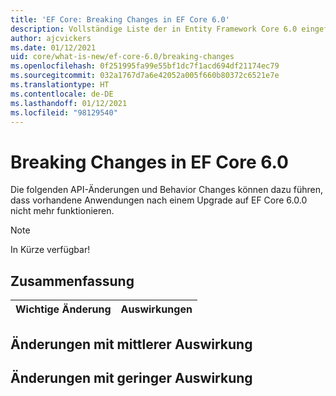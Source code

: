 ```yaml
---
title: 'EF Core: Breaking Changes in EF Core 6.0'
description: Vollständige Liste der in Entity Framework Core 6.0 eingeführten Breaking Changes
author: ajcvickers
ms.date: 01/12/2021
uid: core/what-is-new/ef-core-6.0/breaking-changes
ms.openlocfilehash: 0f251995fa99e55bf1dc7f1acd694df21174ec79
ms.sourcegitcommit: 032a1767d7a6e42052a005f660b80372c6521e7e
ms.translationtype: HT
ms.contentlocale: de-DE
ms.lasthandoff: 01/12/2021
ms.locfileid: "98129540"
---
```

# <a name="breaking-changes-in-ef-core-60"></a>Breaking Changes in EF Core 6.0

Die folgenden API-Änderungen und Behavior Changes können dazu führen, dass vorhandene Anwendungen nach einem Upgrade auf EF Core 6.0.0 nicht mehr funktionieren.

> [!NOTE]
> In Kürze verfügbar!

## <a name="summary"></a>Zusammenfassung

| **Wichtige Änderung**                                                                                                                   | **Auswirkungen** |
|:--------------------------------------------------------------------------------------------------------------------------------------|------------|

## <a name="medium-impact-changes"></a>Änderungen mit mittlerer Auswirkung

## <a name="low-impact-changes"></a>Änderungen mit geringer Auswirkung
